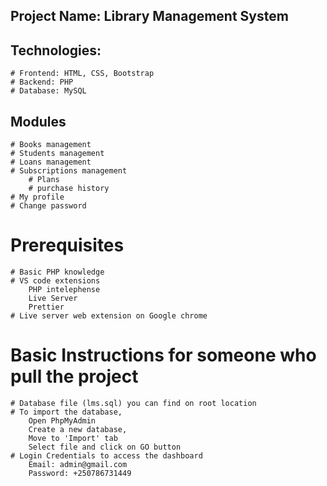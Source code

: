 ## Project Name: Library Management System

## Technologies:

    # Frontend: HTML, CSS, Bootstrap
    # Backend: PHP
    # Database: MySQL

## Modules

    # Books management
    # Students management
    # Loans management
    # Subscriptions management
        # Plans
        # purchase history
    # My profile
    # Change password

# Prerequisites

    # Basic PHP knowledge
    # VS code extensions
        PHP intelephense
        Live Server
        Prettier
    # Live server web extension on Google chrome

# Basic Instructions for someone who pull the project

    # Database file (lms.sql) you can find on root location
    # To import the database,
        Open PhpMyAdmin
        Create a new database,
        Move to 'Import' tab
        Select file and click on GO button
    # Login Credentials to access the dashboard
        Email: admin@gmail.com
        Password: +250786731449
